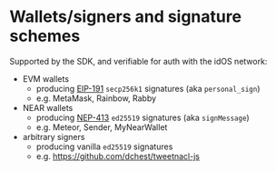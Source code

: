 # Wallets/signers and signature schemes

Supported by the SDK, and verifiable for auth with the idOS network:

- EVM wallets
    - producing [EIP-191](https://eips.ethereum.org/EIPS/eip-191) `secp256k1` signatures (aka `personal_sign`)
    - e.g. MetaMask, Rainbow, Rabby
- NEAR wallets
    - producing [NEP-413](https://github.com/near/NEPs/blob/master/neps/nep-0413.md) `ed25519` signatures (aka `signMessage`)
    - e.g. Meteor, Sender, MyNearWallet
- arbitrary signers
    - producing vanilla `ed25519` signatures
    - e.g. https://github.com/dchest/tweetnacl-js

